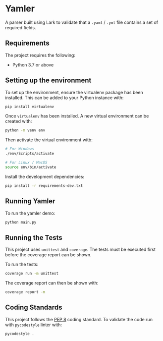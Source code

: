 # Yamler

A parser built using Lark to validate that a `.yaml` / `.yml` file contains a set of required fields.

## Requirements

The project requires the following:

* Python 3.7 or above

## Setting up the environment

To set up the environment, ensure the virtualenv package has been installed. This can be added to your Python instance with:

```bash
pip install virtualenv
```

Once `virtualenv` has been installed. A new virtual environment can be created with:

```bash
python -m venv env
```

Then activate the virtual environment witb:

```bash
# For Windows
./env/Scripts/activate

# For Linux / MacOS
source env/bin/activate
```

Install the development dependencies:

```bash
pip install -r requirements-dev.txt
```

## Running Yamler

To run the yamler demo:

```bash
python main.py
```

## Running the Tests

This project uses `unittest` and `coverage`. The tests must be executed first before the coverage report can be shown.

To run the tests:

```bash
coverage run -m unittest
```

The coverage report can then be shown with:

```bash
coverage report -m
```

## Coding Standards

This project follows the [PEP 8](https://www.python.org/dev/peps/pep-0008/) coding standard. To validate the code run with `pycodestyle` linter with:

```bash
pycodestyle .
```

